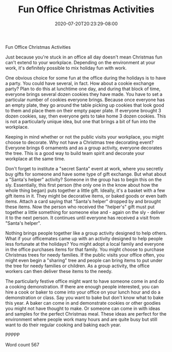 ﻿---
title: "Fun Office Christmas Activities"
date: 2020-07-20T20:23:29-08:00
description: "Holiday Games & Activities Tips for Web Success"
featured_image: "/images/Holiday Games & Activities.jpg"
tags: ["Holiday Games & Activities"]
---

Fun Office Christmas Activities

Just because you're stuck in an office all day doesn't mean Christmas fun can't extend to your workplace. Depending on the environment at your work, it's definitely possible to mix holiday fun with work. 

One obvious choice for some fun at the office during the holidays is to have a party. You could have several, in fact. How about a cookie exchange party? Plan to do this at lunchtime one day, and during that block of time, everyone brings several dozen cookies they have made. You have to set a particular number of cookies everyone brings. Because once everyone has an empty plate, they go around the table picking up cookies that look good to them and place them on their empty paper plate. If everyone brought 3 dozen cookies, say, then everyone gets to take home 3 dozen cookies. This is not a particularly unique idea, but one that brings a bit of fun into the workplace.

Keeping in mind whether or not the public visits your workplace, you might choose to decorate. Why not have a Christmas tree decorating event? Everyone brings 6 ornaments and as a group activity, everyone decorates the tree. This is a good way to build team spirit and decorate your workplace at the same time.

Don't forget to institute a "secret Santa" event at work, where you secretly buy gifts for someone and have some type of gift exchange. But what about a "Santa's helper" activity? Someone in the group has to begin this on the sly. Essentially, this first person (the only one in the know about how the whole thing began) puts together a little gift. Ideally, it's a basket with a few gift items in it. They might be decorative items, or baked goods or even bath items. Attach a card saying that "Santa's helper" dropped by and brought these items. Now the person who received the "helper's" gift must put together a little something for someone else and - again on the sly - deliver it to the next person. It continues until everyone has received a visit from "Santa's helper".

Nothing brings people together like a group activity designed to help others. What if your officemates came up with an activity designed to help people less fortunate at the holidays? You might adopt a local family and everyone in the office purchases items for that family. You might choose to purchase Christmas trees for needy families. If the public visits your office often, you might even begin a "sharing" tree and people can bring items to put under the tree for needy families or children. As a group activity, the office workers can then deliver these items to the needy. 

The particularly festive office might want to have someone come in and do a cooking demonstration. If there are enough people interested, you can hire a cook or baker to come into your office on your lunch hour and do a demonstration or class. Say you want to bake but don't know what to bake this year. A baker can come in and demonstrate cookies or other goodies you might not have thought to make. Or someone can come in with ideas and samples for the perfect Christmas meal. These ideas are perfect for the environment where people work many hours and are quite busy but still want to do their regular cooking and baking each year. 

PPPPP

Word count 567




